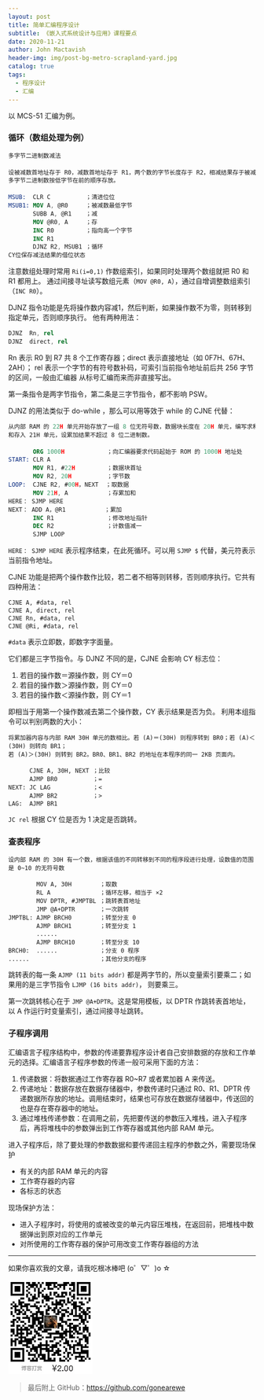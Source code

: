 ```yaml
---
layout: post
title: 简单汇编程序设计
subtitle: 《嵌入式系统设计与应用》课程要点
date: 2020-11-21
author: John Mactavish
header-img: img/post-bg-metro-scrapland-yard.jpg
catalog: true
tags:
  - 程序设计
  - 汇编
---
```


以 MCS-51 汇编为例。

### 循环（数组处理为例）

```nasm
多字节二进制数减法

设被减数首地址存于 R0，减数首地址存于 R1，两个数的字节长度存于 R2，相减结果存于被减数所在单元，
多字节二进制数按低字节在前的顺序存放。

MSUB:  CLR C          ；清进位位
MSUB1: MOV A, @R0     ；被减数最低字节
       SUBB A, @R1    ；减 
       MOV @R0, A     ；存 
       INC R0         ；指向高一个字节 
       INC R1 
       DJNZ R2, MSUB1 ；循环 
CY位保存减法结果的借位状态
```

注意数组处理时常用 `Ri(i=0,1)` 作数组索引，如果同时处理两个数组就把 R0 和 R1 都用上。
通过间接寻址读写数组元素（`MOV @R0, A`），通过自增调整数组索引（`INC R0`）。

DJNZ 指令功能是先将操作数内容减1，然后判断，如果操作数不为零，则转移到指定单元，否则顺序执行。
他有两种用法：

```nasm
DJNZ  Rn, rel
DJNZ  direct, rel 
```

Rn 表示 R0 到 R7 共 8 个工作寄存器；direct 表示直接地址（如 0F7H、67H、2AH）；
rel 表示一个字节的有符号数补码，可索引当前指令地址前后共 256 字节的区间，一般由汇编器
从标号汇编而来而非直接写出。

第一条指令是两字节指令，第二条是三字节指令，都不影响 PSW。

DJNZ 的用法类似于 do-while ，那么可以用等效于 while 的 CJNE 代替：

```nasm
从内部 RAM 的 22H 单元开始存放了一组 8 位无符号数，数据块长度在 20H 单元，编写求和程序，
和存入 21H 单元，设累加结果不超过 8 位二进制数。

       ORG 1000H            ；向汇编器要求代码起始于 ROM 的 1000H 地址处
START: CLR A 
       MOV R1, #22H         ；数据块首址
       MOV R2, 20H          ；字节数 
LOOP:  CJNE R2, #00H，NEXT  ；取数据 
       MOV 21H, A           ；存累加和
HERE： SJMP HERE
NEXT： ADD A，@R1           ；累加
       INC R1               ；修改地址指针 
       DEC R2               ；计数值减一 
       SJMP LOOP
```

`HERE： SJMP HERE` 表示程序结束，在此死循环。可以用 `SJMP $` 代替，美元符表示当前指令地址。

CJNE 功能是把两个操作数作比较，若二者不相等则转移，否则顺序执行。它共有四种用法：

```
CJNE A, #data, rel 
CJNE A, direct, rel
CJNE Rn, #data, rel
CJNE @Ri, #data, rel
```

`#data` 表示立即数，即数字字面量。

它们都是三字节指令。与 DJNZ 不同的是，CJNE 会影响 CY 标志位：

1. 若目的操作数＝源操作数，则 CY＝0
2. 若目的操作数＞源操作数，则 CY＝0
3. 若目的操作数＜源操作数，则 CY＝1

即相当于用第一个操作数减去第二个操作数，CY 表示结果是否为负。
利用本组指令可以判别两数的大小：

```
将累加器内容与内部 RAM 30H 单元的数相比。若 (A)＝(30H) 则程序转到 BR0；若 (A)＜(30H) 则转向 BR1；
若 (A)＞(30H) 则转到 BR2。BR0、BR1、BR2 的地址在本程序的同一 2KB 页面内。

      CJNE A, 30H, NEXT ；比较
      AJMP BR0          ；= 
NEXT: JC LAG            ；< 
      AJMP BR2          ；> 
LAG:  AJMP BR1
```

`JC rel` 根据 CY 位是否为 1 决定是否跳转。

### 查表程序

```
设内部 RAM 的 30H 有一个数，根据该值的不同转移到不同的程序段进行处理，设数值的范围是 0~10 的无符号数

        MOV A, 30H        ；取数
        RL A              ；循环左移，相当于 ×2 
        MOV DPTR, #JMPTBL ；跳转表首地址 
        JMP @A+DPTR       ；一次跳转 
JMPTBL: AJMP BRCH0        ；转至分支 0 
        AJMP BRCH1        ；转至分支 1 
        ......
        AJMP BRCH10       ；转至分支 10 
BRCH0:  ......            ；分支 0 程序
......                    ；其他分支的程序
```

跳转表的每一条 `AJMP (11 bits addr)` 都是两字节的，所以变量索引要乘二；如果用的是三字节指令 `LJMP (16 bits addr)`，
则要乘三。

第一次跳转核心在于 `JMP @A+DPTR`。这是常用模板，以 DPTR 作跳转表首地址，以 A 作运行时变量索引，通过间接寻址跳转。

### 子程序调用

汇编语言子程序结构中，参数的传递要靠程序设计者自己安排数据的存放和工作单元的选择。汇编语言子程序参数的传递一般可采用下面的方法：

1. 传递数据：将数据通过工作寄存器 R0~R7 或者累加器 A 来传送。
2. 传递地址：数据存放在数据存储器中，参数传递时只通过 R0、R1、DPTR 传递数据所存放的地址。调用结束时，结果也可存放在数据存储器中，传送回的也是存在寄存器中的地址。
3. 通过堆栈传递参数：在调用之前，先把要传送的参数压入堆栈，进入子程序后，再将堆栈中的参数弹出到工作寄存器或其他内部 RAM 单元。

进入子程序后，除了要处理的参数数据和要传递回主程序的参数之外，需要现场保护

- 有关的内部 RAM 单元的内容
- 工作寄存器的内容
- 各标志的状态

现场保护方法：

- 进入子程序时，将使用的或被改变的单元内容压堆栈，在返回前，把堆栈中数据弹出到原对应的工作单元
- 对所使用的工作寄存器的保护可用改变工作寄存器组的方法

---
如果你喜欢我的文章，请我吃根冰棒吧  (o゜▽゜)o ☆

![contribution](https://raw.githubusercontent.com/gonearewe/gonearewe.github.io/master/img/contribution.jpg)

> 最后附上 GitHub：<https://github.com/gonearewe>
